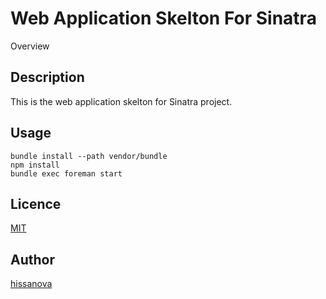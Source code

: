 Web Application Skelton For Sinatra
====

Overview

## Description

This is the web application skelton for Sinatra project.

## Usage

```
bundle install --path vendor/bundle
npm install
bundle exec foreman start
```

## Licence

[MIT](https://github.com/tcnksm/tool/blob/master/LICENCE)

## Author

[hissanova](https://github.com/hissanova)
